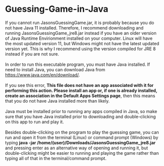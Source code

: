 # Guessing-Game-in-Java

If you cannot run JasonsGuessingGame.jar, it is probably because you do not have Java 11 installed. Therefore, I recommend downloading and running JasonsGuessingGame_jre8.jar instead if you have an older version of Java Runtime Envirionment installed on your computer. Linux will have the most updated version 11, but Windows might not have the latest updated version yet. This is why I recommend using the version compiled for JRE 8 instead if you are not sure. 
<br><br> In order to run this executable program, you must have Java installed. If need to install Java, you can download Java from https://www.java.com/en/download/.
<br><br> If you see this error, <strong>This file does not have an app associated with it for performing this action. Please install an app or, if one is already installed, create an association in the Default Apps Settings page</strong>, then this means that you do not have Java installed more than likely.  <br><br> Java must be installed prior to running any apps compiled in Java, so make sure that you have Java installed prior to downloading and double-clicking on this app to run and play it. 
<br><br> Besides double-clicking on the program to play the guessing game, you can run and open it from the terminal (Linux) or command prompt (Windows) by typing <strong>java -jar /home/(user)/Downloads/JasonsGuessingGame_jre8.jar</strong> and pressing enter as an alternative way of opening and running it, but double-clicking might be easier to running and playing the game rather than typing all of that in the terminal/command prompt.
